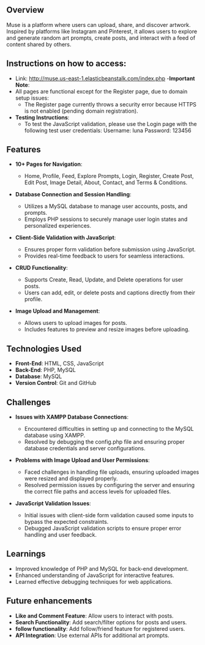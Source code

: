 ## Overview
Muse is a platform where users can upload, share, and discover artwork. Inspired by platforms like Instagram and Pinterest, it allows users to explore and generate random art prompts, create posts, and interact with a feed of content shared by others.

## Instructions on how to access:
- Link: http://muse.us-east-1.elasticbeanstalk.com/index.php
-**Important Note**:
- All pages are functional except for the Register page, due to domain setup issues:
    - The Register page currently throws a security error because HTTPS is not enabled (pending domain registration).
- **Testing Instructions**:
    - To test the JavaScript validation, please use the Login page with the following test user credentials:
        Username: luna
        Password: 123456

## Features
- **10+ Pages for Navigation**:
    - Home, Profile, Feed, Explore Prompts, Login, Register, Create Post, Edit Post, Image Detail, About, Contact, and Terms & Conditions.

- **Database Connection and Session Handling**:
    - Utilizes a MySQL database to manage user accounts, posts, and prompts.
    - Employs PHP sessions to securely manage user login states and personalized experiences.

- **Client-Side Validation with JavaScript**:
    - Ensures proper form validation before submission using JavaScript.
    - Provides real-time feedback to users for seamless interactions.

- **CRUD Functionality**:
    - Supports Create, Read, Update, and Delete operations for user posts.
    - Users can add, edit, or delete posts and captions directly from their profile.

- **Image Upload and Management**:
    - Allows users to upload images for posts.
    - Includes features to preview and resize images before uploading.

## Technologies Used
- **Front-End**: HTML, CSS, JavaScript
- **Back-End**: PHP, MySQL
- **Database**: MySQL
- **Version Control**: Git and GitHub

## Challenges
- **Issues with XAMPP Database Connections**:
    - Encountered difficulties in setting up and connecting to the MySQL database using XAMPP. 
    - Resolved by debugging the config.php file and ensuring proper database credentials and server configurations.

- **Problems with Image Upload and User Permissions**:
    - Faced challenges in handling file uploads, ensuring uploaded images were resized and displayed properly. 
    - Resolved permission issues by configuring the server and ensuring the correct file paths and access levels for uploaded files.

- **JavaScript Validation Issues**:
    - Initial issues with client-side form validation caused some inputs to bypass the expected constraints. 
    - Debugged JavaScript validation scripts to ensure proper error handling and user feedback.

## Learnings
- Improved knowledge of PHP and MySQL for back-end development.
- Enhanced understanding of JavaScript for interactive features.
- Learned effective debugging techniques for web applications.

## Future enhancements
- **Like and Comment Feature**: Allow users to interact with posts.
- **Search Functionality**: Add search/filter options for posts and users.
- **follow functionality**: Add follow/friend feature for registered users.
- **API Integration**: Use external APIs for additional art prompts.


